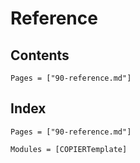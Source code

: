 # Reference

## Contents

```@contents
Pages = ["90-reference.md"]
```

## Index

```@index
Pages = ["90-reference.md"]
```

```@autodocs
Modules = [COPIERTemplate]
```
